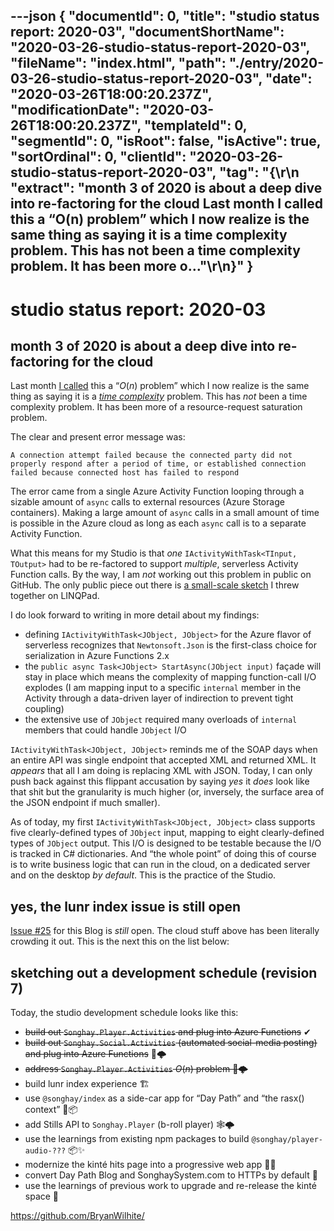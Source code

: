 ---json
{
  "documentId": 0,
  "title": "studio status report: 2020-03",
  "documentShortName": "2020-03-26-studio-status-report-2020-03",
  "fileName": "index.html",
  "path": "./entry/2020-03-26-studio-status-report-2020-03",
  "date": "2020-03-26T18:00:20.237Z",
  "modificationDate": "2020-03-26T18:00:20.237Z",
  "templateId": 0,
  "segmentId": 0,
  "isRoot": false,
  "isActive": true,
  "sortOrdinal": 0,
  "clientId": "2020-03-26-studio-status-report-2020-03",
  "tag": "{\r\n  \"extract\": \"month 3 of 2020 is about a deep dive into re-factoring for the cloud Last month I called this a “O(n) problem” which I now realize is the same thing as saying it is a time complexity problem. This has not been a time complexity problem. It has been more o…\"\r\n}"
}
---

# studio status report: 2020-03

## month 3 of 2020 is about a deep dive into re-factoring for the cloud

Last month [I called](http://songhayblog.azurewebsites.net/entry/2020-02-23-studio-status-report-2020-02) this a “_O_(_n_) problem” which I now realize is the same thing as saying it is a [_time complexity_](https://en.wikipedia.org/wiki/Time_complexity) problem. This has _not_ been a time complexity problem. It has been more of a resource-request saturation problem.

The clear and present error message was:

```plaintext
A connection attempt failed because the connected party did not properly respond after a period of time, or established connection failed because connected host has failed to respond
```

The error came from a single Azure Activity Function looping through a sizable amount of `async` calls to external resources (Azure Storage containers). Making a large amount of `async` calls in a small amount of time is possible in the Azure cloud as long as each `async` call is to a separate Activity Function.

What this means for my Studio is that _one_ `IActivityWithTask<TInput, TOutput>` had to be re-factored to support _multiple_, serverless Activity Function calls. By the way, I am _not_ working out this problem in public on GitHub. The only public piece out there is [a small-scale sketch](https://github.com/BryanWilhite/LinqPad/blob/master/Queries/funkyKB/Dictionary%20-%20treating%20method%20IO%20like%20data.linq) I threw together on LINQPad.

I do look forward to writing in more detail about my findings:

- defining `IActivityWithTask<JObject, JObject>` for the Azure flavor of serverless recognizes that `Newtonsoft.Json` is the first-class choice for serialization in Azure Functions 2.x
- the `public async Task<JObject> StartAsync(JObject input)` façade will stay in place which means the complexity of mapping function-call I/O explodes (I am mapping input to a specific `internal` member in the Activity through a data-driven layer of indirection to prevent tight coupling)
- the extensive use of `JObject` required many overloads of `internal` members that could handle `JObject` I/O

`IActivityWithTask<JObject, JObject>` reminds me of the SOAP days when an entire API was single endpoint that accepted XML and returned XML. It _appears_ that all I am doing is replacing XML with JSON. Today, I can only push back against this flippant accusation by saying _yes_ it _does_ look like that shit but the granularity is much higher (or, inversely, the surface area of the JSON endpoint if much smaller).

As of today, my first `IActivityWithTask<JObject, JObject>` class supports five clearly-defined types of `JObject` input, mapping to eight clearly-defined types of `JObject` output. This I/O is designed to be testable because the I/O is tracked in C# dictionaries. And “the whole point” of doing this of course is to write business logic that can run in the cloud, on a dedicated server and on the desktop _by default_. This is the practice of the Studio.

## yes, the lunr index issue is still open

[Issue #25](https://github.com/BryanWilhite/Blog/issues/25) for this Blog is _still_ open. The cloud stuff above has been literally crowding it out. This is the next this on the list below:

## sketching out a development schedule (revision 7)

Today, the studio development schedule looks like this:

- ~~build out `Songhay.Player.Activities` and plug into Azure Functions~~ ✔
- ~~build out `Songhay.Social.Activities` (automated social-media posting) and plug into Azure Functions~~ 🤖🌩
- ~~address `Songhay.Player.Activities` _O_(_n_) problem 🤖🌩~~
- build lunr index experience 🏗
- use `@songhay/index` as a side-car app for “Day Path” and “the rasx() context” 🚛📦
- add Stills API to `Songhay.Player` (b-roll player) 🕸🌩
- use the learnings from existing npm packages to build `@songhay/player-audio-???` 📦✨
- modernize the kinté hits page into a progressive web app 💄✨
- convert Day Path Blog and SonghaySystem.com to HTTPs by default 🔐
- use the learnings of previous work to upgrade and re-release the kinté space 🚀

<https://github.com/BryanWilhite/>
